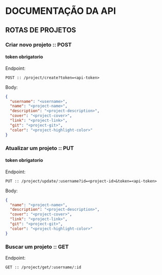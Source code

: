 # DOCUMENTAÇÃO DA API

## ROTAS DE PROJETOS

### Criar novo projeto :: POST

#### token obrigatorio

Endpoint:
```
POST :: /project/create?token=<api-token>
```

Body:
```json
{
  "username": "<username>",
  "name": "<project-name>",
  "description": "<project-description>",
  "cover": "<project-cover>",
  "link": "<project-link>",
  "git": "<project-git>",
  "color": "<project-highlight-color>"
}
```

### Atualizar um projeto :: PUT

#### token obrigatorio

Endpoint:
```
PUT :: /project/update/:username?id=<project-id>&token=<api-token>
```

Body:
```json
{
  "name": "<project-name>",
  "description": "<project-description>",
  "cover": "<project-cover>",
  "link": "<project-link>",
  "git": "<project-git>",
  "color": "<project-highlight-color>"
}
```

### Buscar um projeto :: GET

Endpoint:
```
GET :: /project/get/:username/:id
```